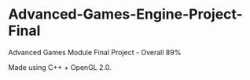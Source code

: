 # Advanced-Games-Engine-Project-Final
Advanced Games Module Final Project - Overall 89%

Made using C++ + OpenGL 2.0.

